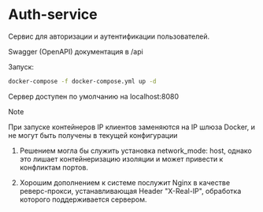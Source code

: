 # Auth-service
Сервис для авторизации и аутентификации пользователей.

Swagger (OpenAPI) документация в /api

Запуск:
```bash
docker-compose -f docker-compose.yml up -d
```

Сервер доступен по умолчанию на localhost:8080

> [!NOTE]
> При запуске контейнеров IP клиентов заменяются на IP шлюза Docker, и не могут быть получены в текущей конфигурации
> 1. Решением могла бы служить установка network_mode: host, 
> однако это лишает контейнеризацию изоляции и может привести к конфликтам портов.
> 
> 2. Хорошим дополнением к системе послужит Nginx в качестве реверс-прокси, устанавливающая Header "X-Real-IP", обработка которого поддерживается 
> сервером.